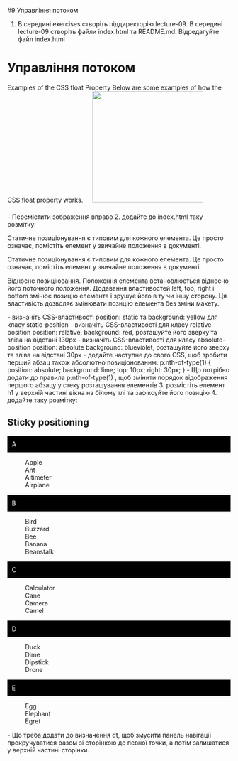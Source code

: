 #9 Управління потоком
1. В середині exercises створіть піддиректорію lecture-09. В середині lecture-09 створіть файли index.html та README.md. Відредагуйте файл index.html
<!DOCTYPE html>
<html lang="en">
<head>
    <meta charset="UTF-8">
    <meta name="viewport" content="width=device-width, initial-scale=1.0">
    <title>lecture #9 Управління потоком</title>
	  <link rel="shortcut icon" href="/favicon.ico" type="image/x-icon">
    <style>
      img {
        width: 250px;
        margin-left: 17px;
        margin-bottom: 10px;
      }
    </style>
</head>
<body>
  <h1>Управління потоком</h1>
  <p>
    Examples of the CSS float Property
    Below are some examples of how the CSS float property works.
    <img src="example.jpg">
  </p>
</body>
</html>
- Перемістити зображення вправо
2. додайте до index.html таку розмітку:
<p>Статичне позиціонування є типовим для кожного елемента. Це просто означає, помістіть елемент у звичайне положення в документі.</p>
<p class="static-position">Статичне позиціонування є типовим для кожного елемента. Це просто означає, помістіть елемент у звичайне положення в документі.</p>

<p class="relative-position">
    Відносне позиціювання. Положення елемента встановлюється відносно його поточного положення. Додавання властивостей left, top, right і bottom змінює позицію елемента і зрушує його в ту чи іншу сторону. Ця властивість дозволяє змінювати позицію елемента без зміни макету.
</p>
- визначіть CSS-властивості position: static та background: yellow для класу static-position
- визначіть CSS-властивості для класу relative-position position: relative, background: red, розташуйте його зверху та зліва на відстані 130px
- визначіть CSS-властивості для класу absolute-position position: absolute background: blueviolet, розташуйте його зверху та зліва на відстані 30px
- додайте наступне до свого CSS, щоб зробити перший абзац також абсолютно позиціонованим:
p:nth-of-type(1) {
  position: absolute;
  background: lime;
  top: 10px;
  right: 30px;
}
- Що потрібно додати до правила p:nth-of-type(1) , щоб змінити порядок відображення першого абзацу у стеку розташування елементів
3. розмістіть елемент h1 у верхній частині вікна на білому тлі та зафіксуйте його позицію
4. додайте таку розмітку:
<style>
dt {
  background-color: black;
  color: white;
  padding: 10px;
  margin: 1em 0;
}
</style>

<h2>Sticky positioning</h2>

<dl>
  <dt>A</dt>
  <dd>Apple</dd>
  <dd>Ant</dd>
  <dd>Altimeter</dd>
  <dd>Airplane</dd>
  <dt>B</dt>
  <dd>Bird</dd>
  <dd>Buzzard</dd>
  <dd>Bee</dd>
  <dd>Banana</dd>
  <dd>Beanstalk</dd>
  <dt>C</dt>
  <dd>Calculator</dd>
  <dd>Cane</dd>
  <dd>Camera</dd>
  <dd>Camel</dd>
  <dt>D</dt>
  <dd>Duck</dd>
  <dd>Dime</dd>
  <dd>Dipstick</dd>
  <dd>Drone</dd>
  <dt>E</dt>
  <dd>Egg</dd>
  <dd>Elephant</dd>
  <dd>Egret</dd>
</dl>
- Що треба додати до визначення dt, щоб змусити панель навігації прокручуватися разом зі сторінкою до певної точки, а потім залишатися у верхній частині сторінки.